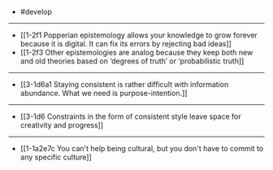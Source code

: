 - #develop
---
- [[1-2f1 Popperian epistemology allows your knowledge to grow forever because it is digital. It can fix its errors by rejecting bad ideas]]
- [[1-2f3 Other epistemologies are analog because they keep both new and old theories based on ‘degrees of truth’ or ‘probabilistic truth]]
---
- [[3-1d6a1 Staying consistent is rather difficult with information abundance. What we need is purpose-intention.]]
---
- [[3-1d6 Constraints in the form of consistent style leave space for creativity and progress]]
---
- [[1-1a2e7c You can't help being cultural, but you don't have to commit to any specific culture]]